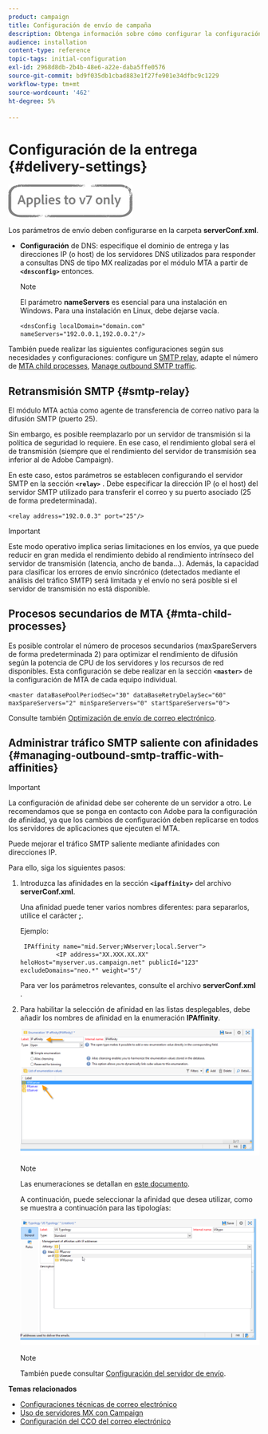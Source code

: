 ```yaml
---
product: campaign
title: Configuración de envío de campaña
description: Obtenga información sobre cómo configurar la configuración de Entrega de campañas
audience: installation
content-type: reference
topic-tags: initial-configuration
exl-id: 2968d8db-2b4b-48e6-a22e-daba5ffe0576
source-git-commit: bd9f035db1cbad883e1f27fe901e34dfbc9c1229
workflow-type: tm+mt
source-wordcount: '462'
ht-degree: 5%

---
```


# Configuración de la entrega {#delivery-settings}

![](../../assets/v7-only.svg)

Los parámetros de envío deben configurarse en la carpeta **serverConf.xml**.

* **Configuración** de DNS: especifique el dominio de entrega y las direcciones IP (o host) de los servidores DNS utilizados para responder a consultas DNS de tipo MX realizadas por el módulo MTA a partir de  **`<dnsconfig>`** entonces.

   >[!NOTE]
   >
   >El parámetro **nameServers** es esencial para una instalación en Windows. Para una instalación en Linux, debe dejarse vacía.

   ```
   <dnsConfig localDomain="domain.com" nameServers="192.0.0.1,192.0.0.2"/>
   ```

También puede realizar las siguientes configuraciones según sus necesidades y configuraciones: configure un [SMTP relay](#smtp-relay), adapte el número de [MTA child processes](#mta-child-processes), [Manage outbound SMTP traffic](#managing-outbound-smtp-traffic-with-affinities).

## Retransmisión SMTP {#smtp-relay}

El módulo MTA actúa como agente de transferencia de correo nativo para la difusión SMTP (puerto 25).

Sin embargo, es posible reemplazarlo por un servidor de transmisión si la política de seguridad lo requiere. En ese caso, el rendimiento global será el de transmisión (siempre que el rendimiento del servidor de transmisión sea inferior al de Adobe Campaign).

En este caso, estos parámetros se establecen configurando el servidor SMTP en la sección **`<relay>`** . Debe especificar la dirección IP (o el host) del servidor SMTP utilizado para transferir el correo y su puerto asociado (25 de forma predeterminada).

```
<relay address="192.0.0.3" port="25"/>
```

>[!IMPORTANT]
>
>Este modo operativo implica serias limitaciones en los envíos, ya que puede reducir en gran medida el rendimiento debido al rendimiento intrínseco del servidor de transmisión (latencia, ancho de banda...). Además, la capacidad para clasificar los errores de envío sincrónico (detectados mediante el análisis del tráfico SMTP) será limitada y el envío no será posible si el servidor de transmisión no está disponible.

## Procesos secundarios de MTA {#mta-child-processes}

Es posible controlar el número de procesos secundarios (maxSpareServers de forma predeterminada 2) para optimizar el rendimiento de difusión según la potencia de CPU de los servidores y los recursos de red disponibles. Esta configuración se debe realizar en la sección **`<master>`** de la configuración de MTA de cada equipo individual.

```
<master dataBasePoolPeriodSec="30" dataBaseRetryDelaySec="60" maxSpareServers="2" minSpareServers="0" startSpareServers="0">
```

Consulte también [Optimización de envío de correo electrónico](../../installation/using/email-deliverability.md#email-sending-optimization).

## Administrar tráfico SMTP saliente con afinidades {#managing-outbound-smtp-traffic-with-affinities}

>[!IMPORTANT]
>
>La configuración de afinidad debe ser coherente de un servidor a otro. Le recomendamos que se ponga en contacto con Adobe para la configuración de afinidad, ya que los cambios de configuración deben replicarse en todos los servidores de aplicaciones que ejecuten el MTA.

Puede mejorar el tráfico SMTP saliente mediante afinidades con direcciones IP.

Para ello, siga los siguientes pasos:

1. Introduzca las afinidades en la sección **`<ipaffinity>`** del archivo **serverConf.xml**.

   Una afinidad puede tener varios nombres diferentes: para separarlos, utilice el carácter **;**.

   Ejemplo:

   ```
    IPAffinity name="mid.Server;WWserver;local.Server">
             <IP address="XX.XXX.XX.XX" heloHost="myserver.us.campaign.net" publicId="123" excludeDomains="neo.*" weight="5"/
   ```

   Para ver los parámetros relevantes, consulte el archivo **serverConf.xml** .

1. Para habilitar la selección de afinidad en las listas desplegables, debe añadir los nombres de afinidad en la enumeración **IPAffinity**.

   ![](assets/ipaffinity_enum.png)

   >[!NOTE]
   >
   >Las enumeraciones se detallan en [este documento](../../platform/using/managing-enumerations.md).

   A continuación, puede seleccionar la afinidad que desea utilizar, como se muestra a continuación para las tipologías:

   ![](assets/ipaffinity_typology.png)

   >[!NOTE]
   >
   >También puede consultar [Configuración del servidor de envío](../../installation/using/email-deliverability.md#delivery-server-configuration).

**Temas relacionados**
* [Configuraciones técnicas de correo electrónico](email-deliverability.md)
* [Uso de servidores MX con Campaign](using-mx-servers.md)
* [Configuración del CCO del correo electrónico](email-archiving.md)
